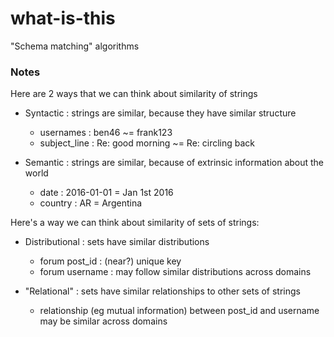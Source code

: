 # what-is-this

"Schema matching" algorithms

### Notes

Here are 2 ways that we can think about similarity of strings

- Syntactic : strings are similar, because they have similar structure
   - usernames : ben46 ~= frank123
   - subject_line : Re: good morning ~= Re: circling back
   
- Semantic : strings are similar, because of extrinsic information about the world
  - date : 2016-01-01 = Jan 1st 2016
  - country : AR = Argentina

Here's a way we can think about similarity of sets of strings:

- Distributional : sets have similar distributions
  - forum post_id  : (near?) unique key
  - forum username : may follow similar distributions across domains
  
- "Relational" : sets have similar relationships to other sets of strings
  - relationship (eg mutual information) between post_id and username may be similar across domains
